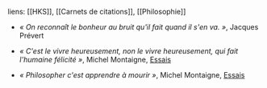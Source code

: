 liens: [[HKS]], [[Carnets de citations]], [[Philosophie]]

- *« On reconnaît le bonheur au bruit qu'il fait quand il s'en va. »*,  Jacques Prévert

- *« C'est le vivre heureusement, non le vivre heureusement, qui fait l'humaine félicité »*,  Michel Montaigne, <u>Essais</u>

- *« Philosopher c'est apprendre à mourir »*,  Michel Montaigne, <u>Essais</u>
